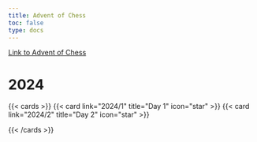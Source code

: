 ```yaml
---
title: Advent of Chess
toc: false
type: docs
---
```


[Link to Advent of Chess](https://adventofchess.com)

# 2024
{{< cards >}}
{{< card link="2024/1" title="Day 1" icon="star" >}}
{{< card link="2024/2" title="Day 2" icon="star" >}}
<!-- {{< card link="2024/3" title="Day 3" icon="star" >}}
{{< card link="2024/4" title="Day 4" icon="star" >}}
{{< card link="2024/5" title="Day 5" icon="star" >}}
{{< card link="2024/6" title="Day 6" icon="star" >}}
{{< card link="2024/7" title="Day 7" icon="star" >}}
{{< card link="2024/8" title="Day 8" icon="star" >}}
{{< card link="2024/9" title="Day 9" icon="star" >}}
{{< card link="2024/10" title="Day 10" icon="star" >}}
{{< card link="2024/11" title="Day 11" icon="star" >}}
{{< card link="2024/12" title="Day 12" icon="star" >}}
{{< card link="2024/13" title="Day 13" icon="star" >}}
{{< card link="2024/14" title="Day 14" icon="star" >}}
{{< card link="2024/15" title="Day 15" icon="star" >}}
{{< card link="2024/16" title="Day 16" icon="star" >}}
{{< card link="2024/17" title="Day 17" icon="star" >}}
{{< card link="2024/18" title="Day 18" icon="star" >}}
{{< card link="2024/19" title="Day 19" icon="star" >}}
{{< card link="2024/20" title="Day 20" icon="star" >}}
{{< card link="2024/21" title="Day 21" icon="star" >}}
{{< card link="2024/22" title="Day 22" icon="star" >}}
{{< card link="2024/23" title="Day 23" icon="star" >}}
{{< card link="2024/24" title="Day 24" icon="star" >}} -->
{{< /cards >}}
